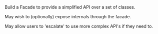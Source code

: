 Build a Facade to provide a simplified API over a set of classes.

May wish to (optionally) expose internals through the facade.

May allow users to 'escalate' to use more complex API's if they need to.